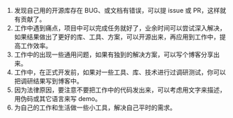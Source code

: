 1. 发现自己用的开源库存在 BUG、或文档有错误，可以提 issue 或 PR，这样就有贡献了。 
2. 工作中遇到痛点，项目中可以完成任务就好了，业余时间可以尝试深入解决，如果结果做出了更好的库、工具、方案，可以开源出来，再应用到工作中，提高工作效率。 
3. 工作中的出现一些通用问题，如果有独到的解决方案，可以写个博客分享出来。 
4. 工作中，在正式开发前，如果对一些工具、库、技术进行过调研测试，你可以把调研结果写到博客中。 
5. 因为法律原因，要注意不要把工作中的代码发出来，可以考虑用文字来描述，用伪码或其它语言来写 demo。
6. 为自己的工作和生活做一些小工具，解决自己平时的需求。
